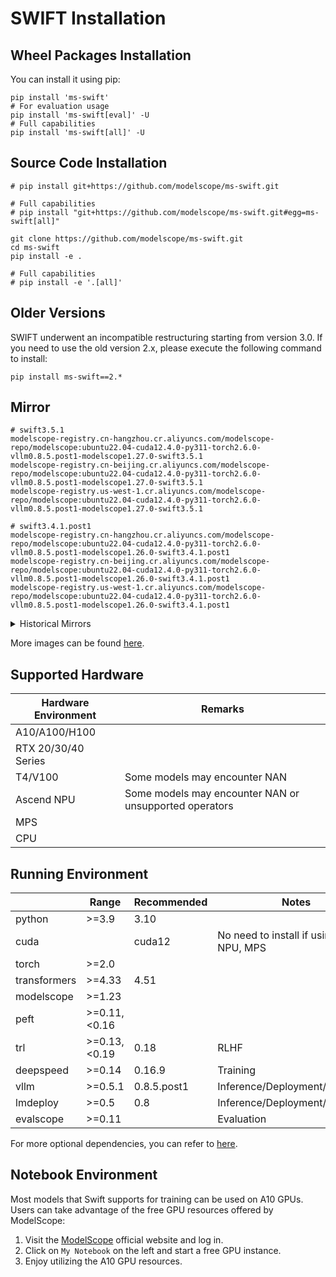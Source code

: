 # SWIFT Installation

## Wheel Packages Installation

You can install it using pip:

```shell
pip install 'ms-swift'
# For evaluation usage
pip install 'ms-swift[eval]' -U
# Full capabilities
pip install 'ms-swift[all]' -U
```

## Source Code Installation

```shell
# pip install git+https://github.com/modelscope/ms-swift.git

# Full capabilities
# pip install "git+https://github.com/modelscope/ms-swift.git#egg=ms-swift[all]"

git clone https://github.com/modelscope/ms-swift.git
cd ms-swift
pip install -e .

# Full capabilities
# pip install -e '.[all]'
```

## Older Versions

SWIFT underwent an incompatible restructuring starting from version 3.0. If you need to use the old version 2.x, please execute the following command to install:

```shell
pip install ms-swift==2.*
```

## Mirror

```
# swift3.5.1
modelscope-registry.cn-hangzhou.cr.aliyuncs.com/modelscope-repo/modelscope:ubuntu22.04-cuda12.4.0-py311-torch2.6.0-vllm0.8.5.post1-modelscope1.27.0-swift3.5.1
modelscope-registry.cn-beijing.cr.aliyuncs.com/modelscope-repo/modelscope:ubuntu22.04-cuda12.4.0-py311-torch2.6.0-vllm0.8.5.post1-modelscope1.27.0-swift3.5.1
modelscope-registry.us-west-1.cr.aliyuncs.com/modelscope-repo/modelscope:ubuntu22.04-cuda12.4.0-py311-torch2.6.0-vllm0.8.5.post1-modelscope1.27.0-swift3.5.1

# swift3.4.1.post1
modelscope-registry.cn-hangzhou.cr.aliyuncs.com/modelscope-repo/modelscope:ubuntu22.04-cuda12.4.0-py311-torch2.6.0-vllm0.8.5.post1-modelscope1.26.0-swift3.4.1.post1
modelscope-registry.cn-beijing.cr.aliyuncs.com/modelscope-repo/modelscope:ubuntu22.04-cuda12.4.0-py311-torch2.6.0-vllm0.8.5.post1-modelscope1.26.0-swift3.4.1.post1
modelscope-registry.us-west-1.cr.aliyuncs.com/modelscope-repo/modelscope:ubuntu22.04-cuda12.4.0-py311-torch2.6.0-vllm0.8.5.post1-modelscope1.26.0-swift3.4.1.post1
```

<details><summary>Historical Mirrors</summary>

```
# swift3.3.0.post1
modelscope-registry.cn-hangzhou.cr.aliyuncs.com/modelscope-repo/modelscope:ubuntu22.04-cuda12.4.0-py311-torch2.6.0-vllm0.8.3-modelscope1.25.0-swift3.3.0.post1
modelscope-registry.us-west-1.cr.aliyuncs.com/modelscope-repo/modelscope:ubuntu22.04-cuda12.4.0-py311-torch2.6.0-vllm0.8.3-modelscope1.25.0-swift3.3.0.post1

# swift3.2.2
modelscope-registry.us-west-1.cr.aliyuncs.com/modelscope-repo/modelscope:ubuntu22.04-cuda12.4.0-py311-torch2.5.1-modelscope1.25.0-swift3.2.2
```
</details>

More images can be found [here](https://modelscope.cn/docs/intro/environment-setup#%E6%9C%80%E6%96%B0%E9%95%9C%E5%83%8F).

## Supported Hardware

| Hardware Environment | Remarks                                                |
| -------------------- | ------------------------------------------------------ |
| A10/A100/H100        |                                                        |
| RTX 20/30/40 Series  |                                                        |
| T4/V100              | Some models may encounter NAN                          |
| Ascend NPU           | Some models may encounter NAN or unsupported operators |
| MPS                  |                                                        |
| CPU                  |                                                        |


## Running Environment

|              | Range        | Recommended | Notes                                     |
| ------------ |--------------| ----------- | ----------------------------------------- |
| python       | >=3.9        | 3.10        |                                           |
| cuda         |              | cuda12      | No need to install if using CPU, NPU, MPS |
| torch        | >=2.0        |             |                                           |
| transformers | >=4.33       | 4.51      |                                           |
| modelscope   | >=1.23       |             |                                           |
| peft         | >=0.11,<0.16 |             |                                           |
| trl          | >=0.13,<0.19 | 0.18      | RLHF                                      |
| deepspeed    | >=0.14       | 0.16.9 | Training                                  |
| vllm         | >=0.5.1      | 0.8.5.post1       | Inference/Deployment/Evaluation           |
| lmdeploy     | >=0.5        | 0.8       | Inference/Deployment/Evaluation           |
| evalscope | >=0.11       | | Evaluation |

For more optional dependencies, you can refer to [here](https://github.com/modelscope/ms-swift/blob/main/requirements/install_all.sh).

## Notebook Environment

Most models that Swift supports for training can be used on A10 GPUs. Users can take advantage of the free GPU resources offered by ModelScope:

1. Visit the [ModelScope](https://www.modelscope.cn) official website and log in.
2. Click on `My Notebook` on the left and start a free GPU instance.
3. Enjoy utilizing the A10 GPU resources.
